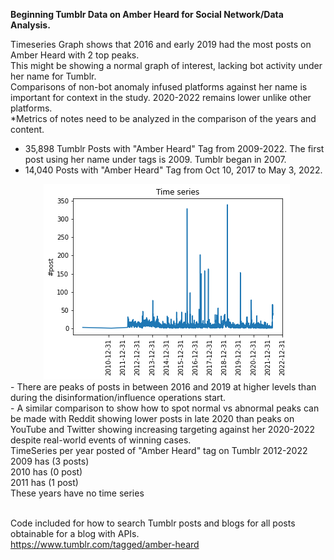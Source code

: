 <b>Beginning Tumblr Data on Amber Heard for Social Network/Data Analysis.</b>

Timeseries Graph shows that 2016 and early 2019 had the most posts on Amber Heard with 2 top peaks. 
<br>This might be showing a normal graph of interest, lacking bot activity under her name for Tumblr. 
<br>Comparisons of non-bot anomaly infused platforms against her name is important for context in the study. 2020-2022 remains lower unlike other platforms.
<br>*Metrics of notes need to be analyzed in the comparison of the years and content.</br>

- 35,898 Tumblr Posts with "Amber Heard" Tag from 2009-2022. The first post using her name under tags is 2009. Tumblr began in 2007.
- 14,040 Posts with "Amber Heard" Tag from Oct 10, 2017 to May 3, 2022. 

<div style="width:500px ; height:100px">
<center><img src="/_Tumblr Data/AH Tumblr TimeSeries.png" alt="Cover" title="Tumblr Graph Timeseries on Amber Heard"></center><div>
- There are peaks of posts in between 2016 and 2019 at higher levels than during the disinformation/influence operations start.
<br>- A similar comparison to show how to spot normal vs abnormal peaks can be made with Reddit showing lower posts in late 2020 than peaks on YouTube and Twitter showing increasing targeting against her 2020-2022 despite real-world events of winning cases.
<br>
TimeSeries per year posted of "Amber Heard" tag on Tumblr 2012-2022
<br>2009 has (3 posts)
<br>2010 has (0 post)
<br>2011 has (1 post)
<br>These years have no time series

<br>Code included for how to search Tumblr posts and blogs for all posts obtainable for a blog with APIs.
  <br>https://www.tumblr.com/tagged/amber-heard

